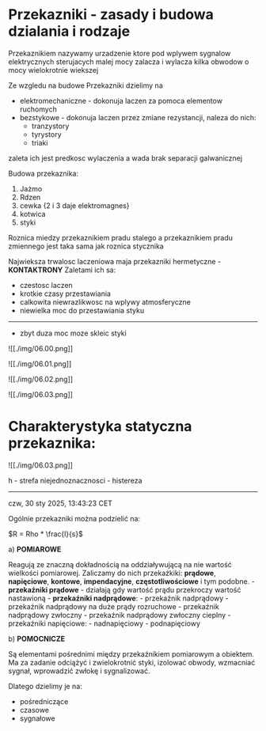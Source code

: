 # Przekazniki - zasady i budowa dzialania i rodzaje

Przekaznikiem nazywamy urzadzenie ktore pod wplywem sygnalow elektrycznych sterujacych malej mocy zalacza i wylacza kilka obwodow o mocy wielokrotnie wiekszej

Ze wzgledu na budowe Przekazniki dzielimy na
- elektromechaniczne - dokonuja laczen za pomoca elementow ruchomych
- bezstykowe - dokonuja laczen przez zmiane rezystancji, naleza do nich:
    - tranzystory
    - tyrystory
    - triaki

zaleta ich jest predkosc wylaczenia a wada brak separacji galwanicznej

Budowa przekaznika:
1. Jażmo
2. Rdzen
3. cewka {2 i 3 daje elektromagnes}
4. kotwica
5. styki

Roznica miedzy przekaznikiem pradu stalego a przekaznikiem pradu zmiennego jest taka sama jak roznica stycznika

Najwieksza trwalosc laczeniowa maja przekazniki hermetyczne - **KONTAKTRONY**
Zaletami ich sa:
- czestosc laczen
- krotkie czasy przestawiania
- calkowita niewrazlikwosc na wplywy atmosferyczne
- niewielka moc do przestawiania styku
---
- zbyt duza moc moze skleic styki 

![[./img/06.00.png]]

![[./img/06.01.png]]

![[./img/06.02.png]]

![[./img/06.03.png]]

# Charakterystyka statyczna przekaznika:

![[./img/06.03.png]]

h - strefa niejednoznacznosci - histereza

---

czw, 30 sty 2025, 13:43:23 CET

Ogólnie przekazniki można podzielić na:

$R = Rho * \frac{l}{s}$

a) **POMIAROWE**

Reagują ze znaczną dokładnością na oddziaływującą na nie wartość wielkości pomiarowej. Zaliczamy do nich przekaźkiki: **prądowe**, **napięciowe**, **kontowe**, **impendacyjne**, **częstotliwościowe** i tym podobne.
    - **przekaźniki prądowe** - działają gdy wartość prądu przekroczy wartość nastawioną
    - **przekaźniki nadprądowe**:
        - przekaźnik nadprądowy
        - przekaźnik nadprądowy na duże prądy rozruchowe
        - przekaźnik nadprądowy zwłoczny
        - przekaźnik nadprądowy zwłoczny cieplny
    - przekaźniki napięciowe:
        - nadnapięciowy
        - podnapięciowy

b) **POMOCNICZE**

Są elementami pośrednimi między przekaźnikiem pomiarowym a obiektem. Ma za zadanie odciążyć i zwielokrotnić styki, izolować obwody, wzmacniać sygnał, wprowadzić zwłokę i sygnalizować.

Dlatego dzielimy je na:
- pośredniczące
- czasowe
- sygnałowe
